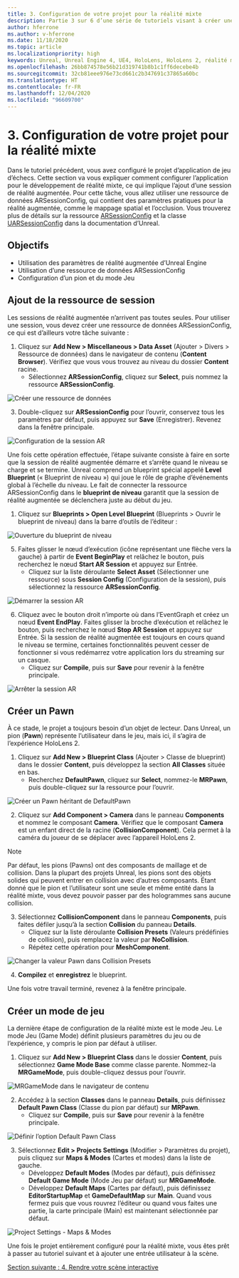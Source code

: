 ```yaml
---
title: 3. Configuration de votre projet pour la réalité mixte
description: Partie 3 sur 6 d’une série de tutoriels visant à créer une application de jeu d’échecs simple avec Unreal Engine 4 et le plug-in Mixed Reality Toolkit UX Tools
author: hferrone
ms.author: v-hferrone
ms.date: 11/18/2020
ms.topic: article
ms.localizationpriority: high
keywords: Unreal, Unreal Engine 4, UE4, HoloLens, HoloLens 2, réalité mixte, tutoriel, bien démarrer, mrtk, uxt, UX Tools, documentation, casque de réalité mixte, casque windows mixed reality, casque de réalité virtuelle
ms.openlocfilehash: 26bb874578e56b21d319741b8b1c1ff6decebe4b
ms.sourcegitcommit: 32cb81eee976e73cd661c2b347691c37865a60bc
ms.translationtype: HT
ms.contentlocale: fr-FR
ms.lasthandoff: 12/04/2020
ms.locfileid: "96609700"
---
```

# <a name="3-setting-up-your-project-for-mixed-reality"></a>3. Configuration de votre projet pour la réalité mixte

Dans le tutoriel précédent, vous avez configuré le projet d’application de jeu d’échecs. Cette section va vous expliquer comment configurer l’application pour le développement de réalité mixte, ce qui implique l’ajout d’une session de réalité augmentée. Pour cette tâche, vous allez utiliser une ressource de données ARSessionConfig, qui contient des paramètres pratiques pour la réalité augmentée, comme le mappage spatial et l’occlusion. Vous trouverez plus de détails sur la ressource [ARSessionConfig](https://docs.unrealengine.com/en-US/PythonAPI/class/ARSessionConfig.html) et la classe [UARSessionConfig](https://docs.unrealengine.com/en-US/API/Runtime/AugmentedReality/UARSessionConfig/index.html) dans la documentation d’Unreal.

## <a name="objectives"></a>Objectifs

* Utilisation des paramètres de réalité augmentée d’Unreal Engine
* Utilisation d’une ressource de données ARSessionConfig
* Configuration d’un pion et du mode Jeu

## <a name="adding-the-session-asset"></a>Ajout de la ressource de session

Les sessions de réalité augmentée n’arrivent pas toutes seules. Pour utiliser une session, vous devez créer une ressource de données ARSessionConfig, ce qui est d’ailleurs votre tâche suivante :

1. Cliquez sur **Add New > Miscellaneous > Data Asset** (Ajouter > Divers > Ressource de données) dans le navigateur de contenu (**Content Browser**). Vérifiez que vous vous trouvez au niveau du dossier **Content** racine.
    * Sélectionnez **ARSessionConfig**, cliquez sur **Select**, puis nommez la ressource **ARSessionConfig**.

![Créer une ressource de données](images/unreal-uxt/3-createasset.PNG)

3. Double-cliquez sur **ARSessionConfig** pour l’ouvrir, conservez tous les paramètres par défaut, puis appuyez sur **Save** (Enregistrer). Revenez dans la fenêtre principale.

![Configuration de la session AR](images/unreal-uxt/3-arsessionconfig.PNG)

Une fois cette opération effectuée, l’étape suivante consiste à faire en sorte que la session de réalité augmentée démarre et s’arrête quand le niveau se charge et se termine. Unreal comprend un blueprint spécial appelé **Level Blueprint** (« Blueprint de niveau ») qui joue le rôle de graphe d’événements global à l’échelle du niveau. Le fait de connecter la ressource ARSessionConfig dans le **blueprint de niveau** garantit que la session de réalité augmentée se déclenchera juste au début du jeu.

1. Cliquez sur **Blueprints > Open Level Blueprint** (Blueprints > Ouvrir le blueprint de niveau) dans la barre d’outils de l’éditeur :

![Ouverture du blueprint de niveau](images/unreal-uxt/3-level-blueprint.PNG)

5. Faites glisser le nœud d’exécution (icône représentant une flèche vers la gauche) à partir de **Event BeginPlay** et relâchez le bouton, puis recherchez le nœud **Start AR Session** et appuyez sur Entrée.  
    * Cliquez sur la liste déroulante **Select Asset** (Sélectionner une ressource) sous **Session Config** (Configuration de la session), puis sélectionnez la ressource **ARSessionConfig**.

![Démarrer la session AR](images/unreal-uxt/3-start-ar-session.PNG)

6. Cliquez avec le bouton droit n’importe où dans l’EventGraph et créez un nœud **Event EndPlay**. Faites glisser la broche d’exécution et relâchez le bouton, puis recherchez le nœud **Stop AR Session** et appuyez sur Entrée. Si la session de réalité augmentée est toujours en cours quand le niveau se termine, certaines fonctionnalités peuvent cesser de fonctionner si vous redémarrez votre application lors du streaming sur un casque.
    * Cliquez sur **Compile**, puis sur **Save** pour revenir à la fenêtre principale.

![Arrêter la session AR](images/unreal-uxt/3-stoparsession.PNG)

## <a name="create-a-pawn"></a>Créer un Pawn

À ce stade, le projet a toujours besoin d’un objet de lecteur. Dans Unreal, un pion (**Pawn**) représente l’utilisateur dans le jeu, mais ici, il s’agira de l’expérience HoloLens 2.

1. Cliquez sur **Add New > Blueprint Class** (Ajouter > Classe de blueprint) dans le dossier **Content**, puis développez la section **All Classes** située en bas.
    * Recherchez **DefaultPawn**, cliquez sur **Select**, nommez-le **MRPawn**, puis double-cliquez sur la ressource pour l’ouvrir.

![Créer un Pawn héritant de DefaultPawn](images/unreal-uxt/3-defaultpawn.PNG)

2. Cliquez sur **Add Component > Camera** dans le panneau **Components** et nommez le composant **Camera**. Vérifiez que le composant **Camera** est un enfant direct de la racine (**CollisionComponent**). Cela permet à la caméra du joueur de se déplacer avec l’appareil HoloLens 2.

> [!NOTE]
> Par défaut, les pions (Pawns) ont des composants de maillage et de collision. Dans la plupart des projets Unreal, les pions sont des objets solides qui peuvent entrer en collision avec d’autres composants. Étant donné que le pion et l’utilisateur sont une seule et même entité dans la réalité mixte, vous devez pouvoir passer par des hologrammes sans aucune collision.

3. Sélectionnez **CollisionComponent** dans le panneau **Components**, puis faites défiler jusqu’à la section **Collision** du panneau **Details**.
    * Cliquez sur la liste déroulante **Collision Presets** (Valeurs prédéfinies de collision), puis remplacez la valeur par **NoCollision**.
    * Répétez cette opération pour **MeshComponent**.

![Changer la valeur Pawn dans Collision Presets](images/unreal-uxt/3-nocollision.PNG)

4. **Compilez** et **enregistrez** le blueprint.

Une fois votre travail terminé, revenez à la fenêtre principale.

## <a name="create-a-game-mode"></a>Créer un mode de jeu

La dernière étape de configuration de la réalité mixte est le mode Jeu. Le mode Jeu (Game Mode) définit plusieurs paramètres du jeu ou de l’expérience, y compris le pion par défaut à utiliser.

1.  Cliquez sur **Add New > Blueprint Class** dans le dossier **Content**, puis sélectionnez **Game Mode Base** comme classe parente. Nommez-la **MRGameMode**, puis double-cliquez dessus pour l’ouvrir.

![MRGameMode dans le navigateur de contenu](images/unreal-uxt/3-gamemode.PNG)

2.  Accédez à la section **Classes** dans le panneau **Details**, puis définissez **Default Pawn Class** (Classe du pion par défaut) sur **MRPawn**.
    * Cliquez sur **Compile**, puis sur **Save** pour revenir à la fenêtre principale.

![Définir l’option Default Pawn Class](images/unreal-uxt/3-setpawn.PNG)

3.  Sélectionnez **Edit > Projects Settings** (Modifier > Paramètres du projet), puis cliquez sur **Maps & Modes** (Cartes et modes) dans la liste de gauche.
    * Développez **Default Modes** (Modes par défaut), puis définissez **Default Game Mode** (Mode Jeu par défaut) sur **MRGameMode**.
    * Développez **Default Maps** (Cartes par défaut), puis définissez **EditorStartupMap** et **GameDefaultMap** sur **Main**. Quand vous fermez puis que vous rouvrez l’éditeur ou quand vous faites une partie, la carte principale (Main) est maintenant sélectionnée par défaut.

![Project Settings - Maps & Modes](images/unreal-uxt/3-mapsandmodes.PNG)

Une fois le projet entièrement configuré pour la réalité mixte, vous êtes prêt à passer au tutoriel suivant et à ajouter une entrée utilisateur à la scène.

[Section suivante : 4. Rendre votre scène interactive](unreal-uxt-ch4.md)
